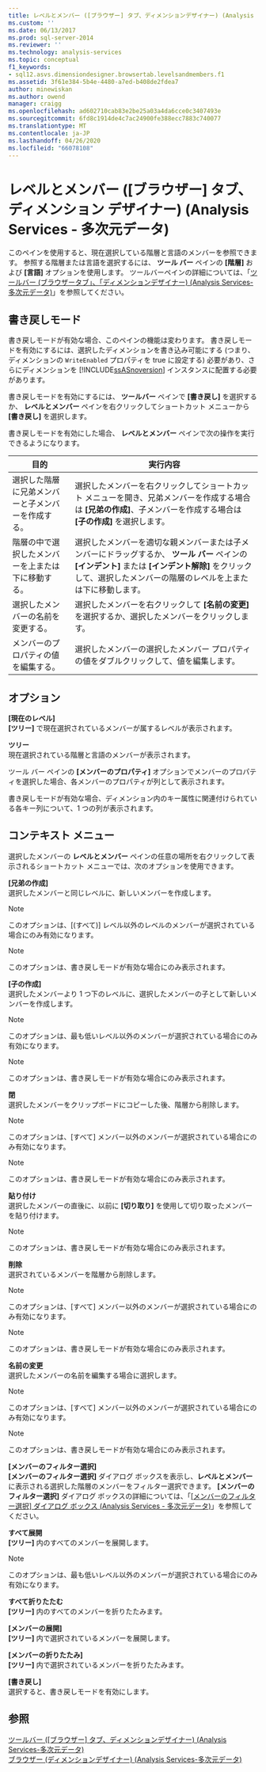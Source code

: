 ```yaml
---
title: レベルとメンバー ([ブラウザー] タブ、ディメンションデザイナー) (Analysis Services 多次元データ) |Microsoft Docs
ms.custom: ''
ms.date: 06/13/2017
ms.prod: sql-server-2014
ms.reviewer: ''
ms.technology: analysis-services
ms.topic: conceptual
f1_keywords:
- sql12.asvs.dimensiondesigner.browsertab.levelsandmembers.f1
ms.assetid: 3f61e384-5b4e-4480-a7ed-b408de2fdea7
author: minewiskan
ms.author: owend
manager: craigg
ms.openlocfilehash: ad602710cab83e2be25a03a4da6cce0c3407493e
ms.sourcegitcommit: 6fd8c1914de4c7ac24900fe388ecc7883c740077
ms.translationtype: MT
ms.contentlocale: ja-JP
ms.lasthandoff: 04/26/2020
ms.locfileid: "66078108"
---
```

# <a name="level-and-members-browser-tab-dimension-designer-analysis-services---multidimensional-data"></a>レベルとメンバー ([ブラウザー] タブ、ディメンション デザイナー) (Analysis Services - 多次元データ)
  このペインを使用すると、現在選択している階層と言語のメンバーを参照できます。 参照する階層または言語を選択するには、 **ツール バー** ペインの **[階層]** および **[言語]** オプションを使用します。 ツールバーペインの詳細については、「[ツールバー &#40;ブラウザータブ」、「ディメンションデザイナー&#41; &#40;Analysis Services-多次元データ&#41;](toolbar-browser-tab-dimension-designer-analysis-services-multidimensional-data.md)」を参照してください。  
  
## <a name="writeback-mode"></a>書き戻しモード  
 書き戻しモードが有効な場合、このペインの機能は変わります。 書き戻しモードを有効にするには、選択したディメンションを書き込み可能にする (つまり、ディメンションの `WriteEnabled` プロパティを true に設定する) 必要があり、さらにディメンションを [!INCLUDE[ssASnoversion](../includes/ssasnoversion-md.md)] インスタンスに配置する必要があります。  
  
 書き戻しモードを有効にするには、 **ツールバー** ペインで **[書き戻し]** を選択するか、 **レベルとメンバー** ペインを右クリックしてショートカット メニューから **[書き戻し]** を選択します。  
  
 書き戻しモードを有効にした場合、 **レベルとメンバー** ペインで次の操作を実行できるようになります。  
  
|目的|実行内容|  
|-----------|-------------|  
|選択した階層に兄弟メンバーと子メンバーを作成する。|選択したメンバーを右クリックしてショートカット メニューを開き、兄弟メンバーを作成する場合は **[兄弟の作成]**、子メンバーを作成する場合は **[子の作成]** を選択します。|  
|階層の中で選択したメンバーを上または下に移動する。|選択したメンバーを適切な親メンバーまたは子メンバーにドラッグするか、 **ツール バー** ペインの **[インデント]** または **[インデント解除]** をクリックして、選択したメンバーの階層のレベルを上または下に移動します。|  
|選択したメンバーの名前を変更する。|選択したメンバーを右クリックして **[名前の変更]** を選択するか、選択したメンバーをクリックします。|  
|メンバーのプロパティの値を編集する。|選択したメンバーの選択したメンバー プロパティの値をダブルクリックして、値を編集します。|  
  
## <a name="options"></a>オプション  
 **[現在のレベル]**  
 **[ツリー]** で現在選択されているメンバーが属するレベルが表示されます。  
  
 **ツリー**  
 現在選択されている階層と言語のメンバーが表示されます。  
  
 ツール バー ペインの **[メンバーのプロパティ]** オプションでメンバーのプロパティを選択した場合、各メンバーのプロパティが列として表示されます。  
  
 書き戻しモードが有効な場合、ディメンション内のキー属性に関連付けられている各キー列について、1 つの列が表示されます。  
  
## <a name="context-menu"></a>コンテキスト メニュー  
 選択したメンバーの **レベルとメンバー** ペインの任意の場所を右クリックして表示されるショートカット メニューでは、次のオプションを使用できます。  
  
 **[兄弟の作成]**  
 選択したメンバーと同じレベルに、新しいメンバーを作成します。  
  
> [!NOTE]  
>  このオプションは、[(すべて)] レベル以外のレベルのメンバーが選択されている場合にのみ有効になります。  
  
> [!NOTE]  
>  このオプションは、書き戻しモードが有効な場合にのみ表示されます。  
  
 **[子の作成]**  
 選択したメンバーより 1 つ下のレベルに、選択したメンバーの子として新しいメンバーを作成します。  
  
> [!NOTE]  
>  このオプションは、最も低いレベル以外のメンバーが選択されている場合にのみ有効になります。  
  
> [!NOTE]  
>  このオプションは、書き戻しモードが有効な場合にのみ表示されます。  
  
 **閉**  
 選択したメンバーをクリップボードにコピーした後、階層から削除します。  
  
> [!NOTE]  
>  このオプションは、[すべて] メンバー以外のメンバーが選択されている場合にのみ有効になります。  
  
> [!NOTE]  
>  このオプションは、書き戻しモードが有効な場合にのみ表示されます。  
  
 **貼り付け**  
 選択したメンバーの直後に、以前に **[切り取り]** を使用して切り取ったメンバーを貼り付けます。  
  
> [!NOTE]  
>  このオプションは、書き戻しモードが有効な場合にのみ表示されます。  
  
 **削除**  
 選択されているメンバーを階層から削除します。  
  
> [!NOTE]  
>  このオプションは、[すべて] メンバー以外のメンバーが選択されている場合にのみ有効になります。  
  
> [!NOTE]  
>  このオプションは、書き戻しモードが有効な場合にのみ表示されます。  
  
 **名前の変更**  
 選択したメンバーの名前を編集する場合に選択します。  
  
> [!NOTE]  
>  このオプションは、[すべて] メンバー以外のメンバーが選択されている場合にのみ有効になります。  
  
> [!NOTE]  
>  このオプションは、書き戻しモードが有効な場合にのみ表示されます。  
  
 **[メンバーのフィルター選択]**  
 **[メンバーのフィルター選択]** ダイアログ ボックスを表示し、**レベルとメンバー**に表示される選択した階層のメンバーをフィルター選択できます。 **[メンバーのフィルター選択]** ダイアログ ボックスの詳細については、「[[メンバーのフィルター選択] ダイアログ ボックス &#40;Analysis Services - 多次元データ&#41;](filter-members-dialog-box-analysis-services-multidimensional-data.md)」を参照してください。  
  
 **すべて展開**  
 **[ツリー]** 内のすべてのメンバーを展開します。  
  
> [!NOTE]  
>  このオプションは、最も低いレベル以外のメンバーが選択されている場合にのみ有効になります。  
  
 **すべて折りたたむ**  
 **[ツリー]** 内のすべてのメンバーを折りたたみます。  
  
 **[メンバーの展開]**  
 **[ツリー]** 内で選択されているメンバーを展開します。  
  
 **[メンバーの折りたたみ]**  
 **[ツリー]** 内で選択されているメンバーを折りたたみます。  
  
 **[書き戻し]**  
 選択すると、書き戻しモードを有効にします。  
  
## <a name="see-also"></a>参照  
 [ツールバー &#40;[ブラウザー] タブ、ディメンションデザイナー&#41; &#40;Analysis Services-多次元データ&#41;](toolbar-browser-tab-dimension-designer-analysis-services-multidimensional-data.md)   
 [ブラウザー &#40;ディメンションデザイナー&#41; &#40;Analysis Services-多次元データ&#41;](browser-dimension-designer-analysis-services-multidimensional-data.md)  
  
  
